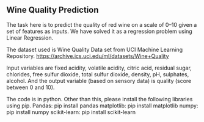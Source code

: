 ## Wine Quality Prediction

The task here is to predict the quality of red wine on a scale of 0–10 given a set of features as inputs.
We have solved it as a regression problem using Linear Regression.

The dataset used is Wine Quality Data set from UCI Machine Learning Repository.
https://archive.ics.uci.edu/ml/datasets/Wine+Quality

Input variables are fixed acidity, volatile acidity, citric acid, residual sugar, chlorides, free sulfur dioxide, total sulfur dioxide, density, pH, sulphates, alcohol. And the output variable (based on sensory data) is quality (score between 0 and 10).

The code is in python. Other than this, please install the following libraries using pip.
Pandas: pip install pandas
matplotlib: pip install matplotlib
numpy: pip install numpy
scikit-learn: pip install scikit-learn
